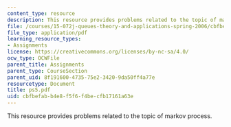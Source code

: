 ```yaml
---
content_type: resource
description: This resource provides problems related to the topic of markov process.
file: /courses/15-072j-queues-theory-and-applications-spring-2006/cbfbefabb4e8f5f6f4becfb17161a63e_ps5.pdf
file_type: application/pdf
learning_resource_types:
- Assignments
license: https://creativecommons.org/licenses/by-nc-sa/4.0/
ocw_type: OCWFile
parent_title: Assignments
parent_type: CourseSection
parent_uid: 8f191600-4735-75e2-3420-9da50ff4a77e
resourcetype: Document
title: ps5.pdf
uid: cbfbefab-b4e8-f5f6-f4be-cfb17161a63e
---
```

This resource provides problems related to the topic of markov process.